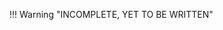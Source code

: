 <!-- TODO: give a walkthrough on how the iterative refinement is done  -->
!!! Warning "INCOMPLETE, YET TO BE WRITTEN"
